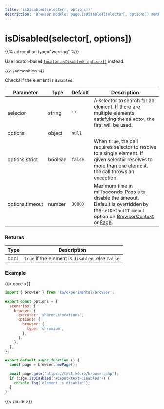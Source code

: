```yaml
---
title: 'isDisabled(selector[, options])'
description: 'Browser module: page.isDisabled(selector[, options]) method'
---
```


# isDisabled(selector[, options])

{{% admonition type="warning" %}}

Use locator-based [`locator.isDisabled([options])`](https://grafana.com/docs/k6/<K6_VERSION>/javascript-api/k6-experimental/browser/locator/isdisabled/) instead.

{{< /admonition >}}

Checks if the element is `disabled`.

<TableWithNestedRows>

| Parameter       | Type    | Default | Description                                                                                                                                                                                                                                                                                                                                   |
| --------------- | ------- | ------- | --------------------------------------------------------------------------------------------------------------------------------------------------------------------------------------------------------------------------------------------------------------------------------------------------------------------------------------------- |
| selector        | string  | `''`    | A selector to search for an element. If there are multiple elements satisfying the selector, the first will be used.                                                                                                                                                                                                                          |
| options         | object  | `null`  |                                                                                                                                                                                                                                                                                                                                               |
| options.strict  | boolean | `false` | When `true`, the call requires selector to resolve to a single element. If given selector resolves to more than one element, the call throws an exception.                                                                                                                                                                                    |
| options.timeout | number  | `30000` | Maximum time in milliseconds. Pass `0` to disable the timeout. Default is overridden by the `setDefaultTimeout` option on [BrowserContext](https://grafana.com/docs/k6/<K6_VERSION>/javascript-api/k6-experimental/browser/browsercontext/) or [Page](https://grafana.com/docs/k6/<K6_VERSION>/javascript-api/k6-experimental/browser/page/). |

</TableWithNestedRows>

### Returns

| Type | Description                                        |
| ---- | -------------------------------------------------- |
| bool | `true` if the element is `disabled`, else `false`. |

### Example

{{< code >}}

```javascript
import { browser } from 'k6/experimental/browser';

export const options = {
  scenarios: {
    browser: {
      executor: 'shared-iterations',
      options: {
        browser: {
          type: 'chromium',
        },
      },
    },
  },
};

export default async function () {
  const page = browser.newPage();

  await page.goto('https://test.k6.io/browser.php');
  if (page.isDisabled('#input-text-disabled')) {
    console.log('element is disabled');
  }
}
```

{{< /code >}}
